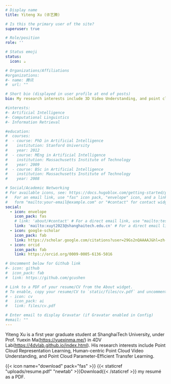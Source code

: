 ```yaml
---
# Display name
title: Yiteng Xu (许艺腾)

# Is this the primary user of the site?
superuser: true

# Role/position
role: ''

# Status emoji
status:
  icon: ☕️

# Organizations/Affiliations
#organizations:
#- name: 腾讯
#  url: ""

# Short bio (displayed in user profile at end of posts)
bio: My research interests include 3D Video Understanding, and point cloud representation learning.

#interests:
#- Artificial Intelligence
#- Computational Linguistics
#- Information Retrieval

#education:
#  courses:
#  - course: PhD in Artificial Intelligence
#    institution: Stanford University
#    year: 2012
#  - course: MEng in Artificial Intelligence
#    institution: Massachusetts Institute of Technology
#    year: 2009
#  - course: BSc in Artificial Intelligence
#    institution: Massachusetts Institute of Technology
#    year: 2008

# Social/Academic Networking
# For available icons, see: https://docs.hugoblox.com/getting-started/page-builder/#icons
#   For an email link, use "fas" icon pack, "envelope" icon, and a link in the
#   form "mailto:your-email@example.com" or "#contact" for contact widget.
social:
  - icon: envelope
    icon_pack: fas
    # link: 'about/#contact' # For a direct email link, use "mailto:test@example.org".
    link: 'mailto:xuyt2023@shanghaitech.edu.cn' # For a direct email link, use "mailto:test@example.org".
  - icon: google-scholar
    icon_pack: fab
    link: https://scholar.google.com/citations?user=29Gs2nQAAAAJ&hl=zh-CN
  - icon: orcid
    icon_pack: fab
    link: https://orcid.org/0009-0005-6136-5016

# Uncomment below for Github link
#- icon: github
#  icon_pack: fab
#  link: https://github.com/gcushen

# Link to a PDF of your resume/CV from the About widget.
# To enable, copy your resume/CV to `static/files/cv.pdf` and uncomment the lines below.
# - icon: cv
#   icon_pack: ai
#   link: files/cv.pdf

# Enter email to display Gravatar (if Gravatar enabled in Config)
#email: ""
---
```


<!-- Alice Wu is a professor of artificial intelligence at the Stanford AI Lab. Her research interests include distributed robotics, mobile computing and programmable matter. She leads the Robotic Neurobiology group, which develops self-reconfiguring robots, systems of self-organizing robots, and mobile sensor networks.

Lorem ipsum dolor sit amet, consectetur adipiscing elit. Sed neque elit, tristique placerat feugiat ac, facilisis vitae arcu. Proin eget egestas augue. Praesent ut sem nec arcu pellentesque aliquet. Duis dapibus diam vel metus tempus vulputate. -->
Yiteng Xu is a first year graduate student at ShanghaiTech University, under Prof. Yuexin Ma(https://yuexinma.me/) in 4DV Lab(https://4dvlab.github.io/index.html). His research interests include Point Cloud Representation Learning, Human-centric Point Cloud Video Understanding, and Point Cloud Parameter-Efficient Transfer Learning.

{{< icon name="download" pack="fas" >}} {{< staticref "uploads/resume.pdf" "newtab" >}}Download{{< /staticref >}} my resumé as a PDF.
